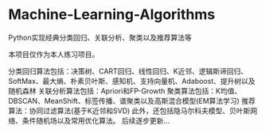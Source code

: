 # Machine-Learning-Algorithms
Python实现经典分类回归、关联分析、聚类以及推荐算法等

本项目仅作为本人练习项目。

分类回归算法包括：决策树、CART回归、线性回归、K近邻、逻辑斯谛回归、SoftMax、最大熵、朴素贝叶斯、感知机、支持向量机、Adaboost、提升树以及随机森林
关联分析算法包括：Apriori和FP-Growth
聚类算法包括：K均值、DBSCAN、MeanShift、标签传播、谱聚类以及高斯混合模型(EM算法学习)
推荐算法：协同过滤算法(基于K近邻和SVD)
此外，还包括隐马尔科夫模型、贝叶斯网络、条件随机场以及常用优化算法。
后续逐步更新...
